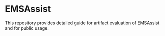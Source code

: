 # EMSAssist

This repository provides detailed guide for artifact evaluation of EMSAssist and for public usage.